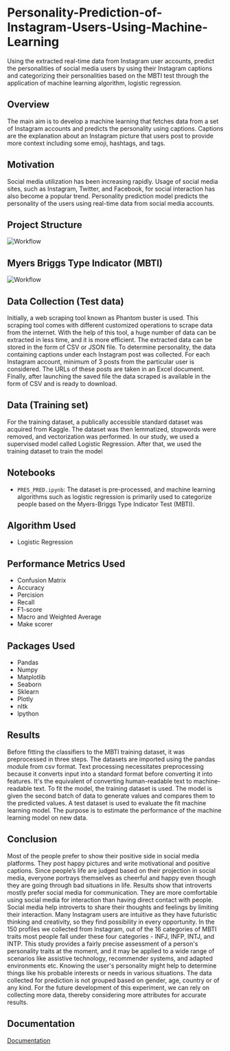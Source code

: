 # Personality-Prediction-of-Instagram-Users-Using-Machine-Learning
Using the extracted real-time data from Instagram user accounts, predict the personalities of social media users by using their Instagram captions and categorizing their personalities based on the MBTI test through the application of machine learning algorithm, logistic regression.
## Overview
The main aim is to develop a machine learning  that fetches data from a set of Instagram accounts and predicts the personality using captions. Captions are the explanation about an Instagram picture that users post to provide more context including some emoji, hashtags, and tags.

## Motivation
Social media utilization has been increasing rapidly. Usage of social media sites, such as Instagram, Twitter, and Facebook, for social interaction has also become a popular trend. Personality prediction model predicts the personality of the users using real-time data from social media accounts. 


## Project Structure

![Workflow](https://imgtr.ee/images/2023/06/17/YpLo4.png)

## Myers Briggs Type Indicator (MBTI)

![Workflow](https://imgtr.ee/images/2023/06/17/Ypx4X.jpg)

## Data Collection (Test data)
Initially, a web scraping tool known as Phantom buster is used. This scraping tool comes with different customized operations to scrape data from the internet. With the help of this tool, a huge number of data can be extracted in less time, and it is more efficient. The extracted data can be stored in the form of CSV or JSON file. To determine personality, the data containing captions under each Instagram post was collected. For each Instagram account, minimum of 3 posts from the particular user is considered. The URLs of these posts are taken in an Excel document. Finally, after launching the saved file the data scraped is available in the form of CSV and is ready to download. 

## Data (Training set)
For the training dataset, a publically accessible standard dataset was acquired from Kaggle. The dataset was then lemmatized, stopwords were removed, and vectorization was performed. In our study, we used a supervised model called Logistic Regression. After that, we used the training dataset to train the model


## Notebooks
- `PRES_PRED.ipynb`: The dataset is pre-processed, and machine learning algorithms such as logistic regression is primarily used to categorize people based on the Myers-Briggs Type Indicator Test (MBTI). 


## Algorithm Used
- Logistic Regression

## Performance Metrics Used
- Confusion Matrix
- Accuracy
- Percision
- Recall
- F1-score
- Macro and Weighted Average
- Make scorer

## Packages Used
- Pandas 
- Numpy
- Matplotlib 
- Seaborn
- Sklearn 
- Plotly 
- nltk
- Ipython

## Results
Before fitting the classifiers to the MBTI training dataset, it was preprocessed in three steps. The datasets are imported using the pandas module from csv format. Text processing necessitates preprocessing because it converts input into a standard format before converting it into features. It's the equivalent of converting human-readable text to machine-readable text.
To fit the model, the training dataset is used. The model is given the second batch of data to generate values and compares them to the predicted values. A test dataset is used to evaluate the fit machine learning model. The purpose is to estimate the performance of the machine learning model on new data.

## Conclusion
Most of the people prefer to show their positive side in social media platforms. They post happy pictures and write motivational and positive captions. Since people’s life are judged based on their projection in social media, everyone portrays themselves as cheerful and happy even though they are going through bad situations in life. Results show that introverts mostly prefer social media for communication. They are more comfortable using social media for interaction than having direct contact with people. Social media help introverts to share their thoughts and feelings by limiting their interaction. Many Instagram users are intuitive as they have futuristic thinking and creativity, so they find possibility in every opportunity. In the 150 profiles we collected from Instagram, out of the 16 categories of MBTI traits most people fall under these four categories - INFJ, INFP, INTJ, and INTP. 
This study provides a fairly precise assessment of a person's personality traits at the moment, and it may be applied to a wide range of scenarios like assistive technology, recommender systems, and adapted environments etc. Knowing the user's personality might help to determine things like his probable interests or needs in various situations. The data collected for prediction is not grouped based on gender, age, country or of any kind. For the future development of this experiment, we can rely on collecting more data, thereby considering more attributes for accurate results.


## Documentation

[Documentation](https://drive.google.com/file/d/1cZ8r2xeWFTvQUXkYOJaWXoSSHDulmr3s/view?usp=sharing)


